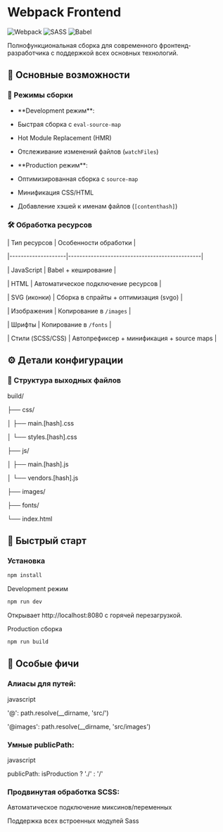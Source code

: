 # Webpack Frontend

![Webpack](https://img.shields.io/badge/webpack-%238DD6F9.svg?style=for-the-badge&logo=webpack&logoColor=black)
![SASS](https://img.shields.io/badge/SASS-hotpink.svg?style=for-the-badge&logo=SASS&logoColor=white)
![Babel](https://img.shields.io/badge/Babel-F9DC3e?style=for-the-badge&logo=babel&logoColor=black)

Полнофункциональная сборка для современного фронтенд-разработчика с поддержкой всех основных технологий.

## 🌟 Основные возможности

### 🔧 Режимы сборки

- \*\*Development режим\*\*:
- Быстрая сборка с `eval-source-map`
- Hot Module Replacement (HMR)
- Отслеживание изменений файлов (`watchFiles`)

- \*\*Production режим\*\*:
- Оптимизированная сборка с `source-map`
- Минификация CSS/HTML
- Добавление хэшей к именам файлов (`[contenthash]`)

### 🛠 Обработка ресурсов

| Тип ресурсов | Особенности обработки |

\|--------------------|-----------------------------------------------|

| JavaScript | Babel + кеширование |

| HTML | Автоматическое подключение ресурсов |

| SVG (иконки) | Сборка в спрайты + оптимизация (svgo) |

| Изображения | Копирование в `/images` |

| Шрифты | Копирование в `/fonts` |

| Стили (SCSS/CSS) | Автопрефиксер + минификация + source maps |

## ⚙️ Детали конфигурации

### 📂 Структура выходных файлов

build/

├── css/

│ ├── main.[hash].css

│ └── styles.[hash].css

├── js/

│ ├── main.[hash].js

│ └── vendors.[hash].js

├── images/

├── fonts/

└── index.html

## 🚀 Быстрый старт

### Установка

```bash
npm install
```

Development режим

```bash
npm run dev
```

Открывает http://localhost:8080 с горячей перезагрузкой.

Production сборка

```bash
npm run build
```

## 🎯 Особые фичи

### Алиасы для путей:

javascript

'@': path.resolve(\_\_dirname, 'src/')

'@images': path.resolve(\_\_dirname, 'src/images')

### Умные publicPath:

javascript

publicPath: isProduction ? './' : '/'

### Продвинутая обработка SCSS:

Автоматическое подключение миксинов/переменных

Поддержка всех встроенных модулей Sass
